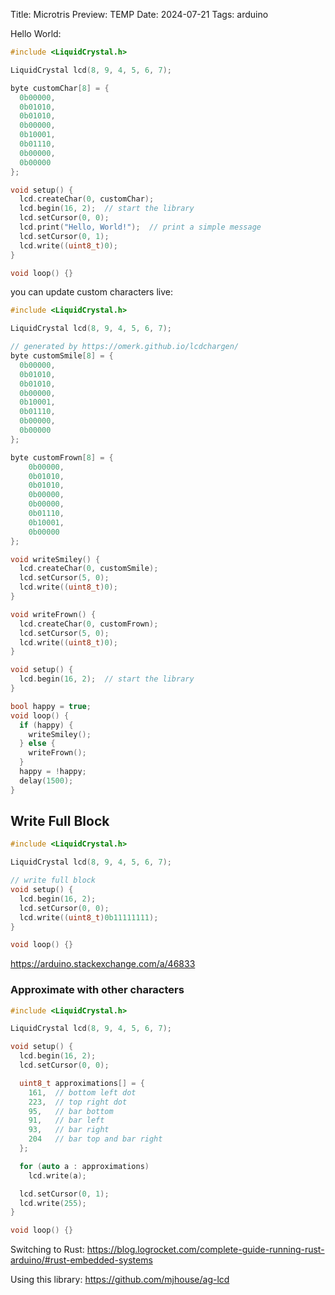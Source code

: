 Title: Microtris
Preview: TEMP
Date: 2024-07-21
Tags: arduino

Hello World:

```cpp
#include <LiquidCrystal.h>

LiquidCrystal lcd(8, 9, 4, 5, 6, 7);

byte customChar[8] = {
  0b00000,
  0b01010,
  0b01010,
  0b00000,
  0b10001,
  0b01110,
  0b00000,
  0b00000
};

void setup() {
  lcd.createChar(0, customChar);
  lcd.begin(16, 2);  // start the library
  lcd.setCursor(0, 0);
  lcd.print("Hello, World!");  // print a simple message
  lcd.setCursor(0, 1);
  lcd.write((uint8_t)0);
}

void loop() {}
```

you can update custom characters live:

```cpp
#include <LiquidCrystal.h>

LiquidCrystal lcd(8, 9, 4, 5, 6, 7);

// generated by https://omerk.github.io/lcdchargen/
byte customSmile[8] = {
  0b00000,
  0b01010,
  0b01010,
  0b00000,
  0b10001,
  0b01110,
  0b00000,
  0b00000
};

byte customFrown[8] = {
	0b00000,
	0b01010,
	0b01010,
	0b00000,
	0b00000,
	0b01110,
	0b10001,
	0b00000
};

void writeSmiley() {
  lcd.createChar(0, customSmile);
  lcd.setCursor(5, 0);
  lcd.write((uint8_t)0);
}

void writeFrown() {
  lcd.createChar(0, customFrown);
  lcd.setCursor(5, 0);
  lcd.write((uint8_t)0);
}

void setup() {
  lcd.begin(16, 2);  // start the library
}

bool happy = true;
void loop() {
  if (happy) {
    writeSmiley();
  } else {
    writeFrown();
  }
  happy = !happy;
  delay(1500);
}

```

## Write Full Block

```cpp
#include <LiquidCrystal.h>

LiquidCrystal lcd(8, 9, 4, 5, 6, 7);

// write full block
void setup() {
  lcd.begin(16, 2);
  lcd.setCursor(0, 0);
  lcd.write((uint8_t)0b11111111);
}

void loop() {}

```

https://arduino.stackexchange.com/a/46833

### Approximate with other characters

```cpp
#include <LiquidCrystal.h>

LiquidCrystal lcd(8, 9, 4, 5, 6, 7);

void setup() {
  lcd.begin(16, 2);
  lcd.setCursor(0, 0);

  uint8_t approximations[] = {
    161,  // bottom left dot
    223,  // top right dot
    95,   // bar bottom
    91,   // bar left
    93,   // bar right
    204   // bar top and bar right
  };

  for (auto a : approximations)
    lcd.write(a);

  lcd.setCursor(0, 1);
  lcd.write(255);
}

void loop() {}
```


Switching to Rust: https://blog.logrocket.com/complete-guide-running-rust-arduino/#rust-embedded-systems

Using this library: https://github.com/mjhouse/ag-lcd




